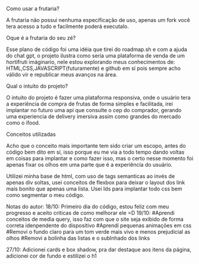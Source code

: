 Como usar a frutaria?

A frutaria não possui nenhuma especificação de uso, apenas um fork você tera acesso a tudo e facilmente poderá executalo.


Oque é a frutaria do seu zé?

Esse plano de código foi uma idéia que tirei do roadmap.sh e com a ajuda do chat gpt, o projeto ilustra como seria uma plataforma de venda de um hortifruti imáginario, nele estou explorando meus conhecimentos de:
HTML,CSS,JAVASCRIPT(futuramente) e github em sí pois sempre acho válido vir e republicar meus avanços na área.

Qual o intuito do projeto?

O intuito do projeto é fazer uma plataforma responsiva, onde o usuário tera a experiência de compra de frutas de forma simples e facilitada, irei implantar no futuro uma api que consulte o cep do comprador, gerando uma experiencia de delivery imersiva assim como grandes
do mercado como o ifood.

Conceitos utilizadas

Acho que o conceito mais importante tem sido criar um escopo, antes do código bem dito em sí, isso porque eu me via a todo tempo dando voltas em coisas para implantar e como fazer isso, mas o certo nesse momento foi apenas fixar os olhos em uma parte que é a experiência
do usuário.

Utilizei minha base de html, com uso de tags semanticas ao invés de apenas div soltas, usei conceitos de flexbox para deixar o layout dos link mais bonito que apenas uma lista. Usei Ids para implantar todo css bem como segmentar o meu código.

Notas do autor:
18/10: Primeiro dia do código, estou feliz com meu progresso e aceito criticas de como melhorar ele =D
19/10: 
#Aprendi conceitos de media query, isso faz com que o site seja exibido de forma correta idenpendente do dispositivo
#Aprendi pequenas animações em css
#Removi o fundo claro para um tom verde mais vivo e menos prejudicial as olhos
#Removi a bolinha das listas e o sublnhado dos links

27/10: Adicionei cards e box shadow, pra dar destaque aos itens da página, adicionei cor de fundo e estilizei o h1 
